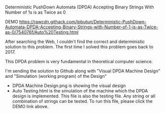 Deterministic PushDown Automata (DPDA) Accepting Binary Strings With Number of 1s is as Twice as 0

DEMO
https://rawcdn.githack.com/lpbutun/Deterministic-PushDown-Automata-DPDA-Accepting-Binary-Strings-with-Number-of-1-is-as-Twice-as-0/754076f/Auto%20Testing.html

After searching the Web, I couldn't find the correct and deterministic solution to this problem. The first time I solved this problem goes back to 2017.

This DPDA problem is very fundamental in theoretical computer science.

I'm sending the solution to Github along with "Visual DPDA Machine Design" and "Simulation (working program) of the Design"

* DPDA Machine Design.png is showing the visual design
* Auto Testing.html is the simulation of the machine which the DPDA design is implemented. 
  This file is also the testing file. Any string or all combination of strings can be tested. 
  To run this file, please click the DEMO link above. 
